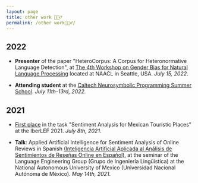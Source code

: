 ```yaml
---
layout: page
title: other work 🦹🏽‍♂️
permalink: /other work🦹🏽‍♂️/
---
```



## 2022

- **Presenter** of the paper "HeteroCorpus: A Corpus for Heteronormative Language Detection", at [The 4th Workshop on Gender Bias for Natural Language Processing](https://genderbiasnlp.talp.cat/) located at NAACL in Seattle, USA. *July 15, 2022*.

- **Attending student** at the [Caltech Neurosymbolic Programming Summer School](http://www.neurosymbolic.org/summerschool.html). *July 11th-13rd, 2022*.

## 2021

- [First place](https://juanmvsa.github.io/docs/IberLEF.pdf) in the task "Sentiment Analysis for Mexican Touristic Places" at the IberLEF 2021. *July 8th, 2021*.

- **Talk**: Applied Artificial Intelligence for Sentiment Analysis of Online Reviews in Spanish [(Inteligencia Artificial Aplicada al Análisis de Sentimientos de Reseñas Online en Español)](https://juanmvsa.github.io/docs/Constancia_GIL_2021.pdf), at the seminar of the Language Engineering Group (Grupo de Ingeniería Lingüística) at the National Autonomous University of Mexico (Universidad Nacional Autónoma de México). *May 14th, 2021*.
